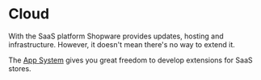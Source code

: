 # Cloud

With the SaaS platform Shopware provides updates, hosting and infrastructure. However, it doesn't mean there's no way to extend it.

The [App System](../concepts/extensions/apps-concept) gives you great freedom to develop extensions for SaaS stores.

